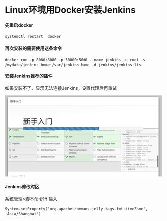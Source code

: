 # Linux环境用Docker安装Jenkins

#### 先重启docker

```
systemctl restart  docker
```

#### 再次安装的需要使用这条命令

```
docker run -p 8080:8080 -p 50000:5000 --name jenkins -u root -v /mydata/jenkins_home:/var/jenkins_home -d jenkins/jenkins:lts
```

#### 安装Jenkins推荐的插件

如果安装不了，显示无法连接Jenkins，设置代理后再重试

![](/assets/运维基础-linux教程-安装Jenkins-1.png)

#### Jenkins修改时区
系统管理>脚本命令行 输入
```
System.setProperty('org.apache.commons.jelly.tags.fmt.timeZone', 'Asia/Shanghai')
```

